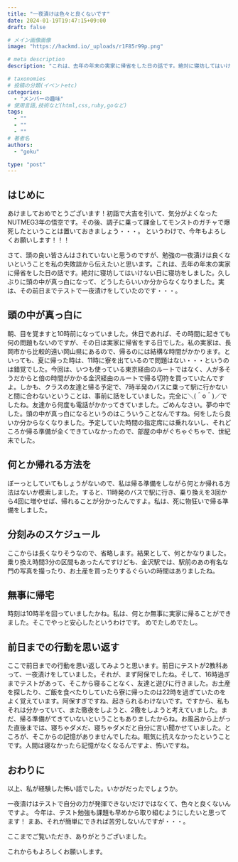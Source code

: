 ```yaml
---
title: "一夜漬けは色々と良くないです"
date: 2024-01-19T19:47:15+09:00
draft: false

# メイン画像画像
image: "https://hackmd.io/_uploads/r1F85r99p.png"

# meta description
description: "これは、去年の年末の実家に帰省をした日の話です。絶対に寝坊してはいけない日に寝坊をしました。久しぶりに頭の中が真っ白になって、どうしたらいいか分からなくなりました。実は、その前日までテストで一夜漬けをしていたのです・・・。"

# taxonomies
# 投稿の分類(イベントetc)
categories:
  - "メンバーの趣味"
# 使用言語,技術など(html,css,ruby,goなど)
tags:
  - ""
  - ""
  - ""
# 著者名
authors:
  - "goku"

type: "post"
---
```


## はじめに

あけましておめでとうございます！初詣で大吉を引いて、気分がよくなったNUTMEG3年の悟空です。その後、調子に乗って課金してモンストのガチャで爆死したということは置いておきましょう・・・。
というわけで、今年もよろしくお願いします！！！

さて、頭の良い皆さんはされていないと思うのですが、勉強の一夜漬けは良くないということを私の失敗談から伝えたいと思います。これは、去年の年末の実家に帰省をした日の話です。絶対に寝坊してはいけない日に寝坊をしました。久しぶりに頭の中が真っ白になって、どうしたらいいか分からなくなりました。実は、その前日までテストで一夜漬けをしていたのです・・・。

## 頭の中が真っ白に

朝、目を覚ますと10時前になっていました。休日であれば、その時間に起きても何の問題もないのですが、その日は実家に帰省をする日でした。私の実家は、長岡市から比較的遠い岡山県にあるので、帰るのには結構な時間がかかります。といっても、夏に帰った時は、11時に寮を出ているので問題はない・・・というのは錯覚でした。今回は、いつも使っている東京経由のルートではなく、人が多そうだからと倍の時間がかかる金沢経由のルートで帰る切符を買っていたんですよ。しかも、クラスの友達と帰る予定で、7時半発のバスに乗って駅に行かないと間に合わないということは、事前に話をしていました。完全に＼(＾o＾)／でしたね。友達から何度も電話がかかってきていました。ごめんなさい。夢の中でした。頭の中が真っ白になるというのはこういうことなんですね。何をしたら良いか分からなくなりました。予定していた時間の指定席には乗れないし、それどころか帰る準備が全くできていなかったので、部屋の中がぐちゃぐちゃで、世紀末でした。

## 何とか帰れる方法を

ぼーっとしていてもしょうがないので、私は帰る準備をしながら何とか帰れる方法はないか模索しました。すると、11時発のバスで駅に行き、乗り換えを3回から4回に増やせば、帰れることが分かったんですよ。私は、死に物狂いで帰る準備をしました。

## 分刻みのスケジュール

ここからは長くなりそうなので、省略します。結果として、何とかなりました。乗り換え時間3分の区間もあったんですけども、金沢駅では、駅前のあの有名な門の写真を撮ったり、お土産を買ったりするぐらいの時間はありましたね。

## 無事に帰宅

時刻は10時半を回っていましたかね。私は、何とか無事に実家に帰ることができました。そこでやっと安心したというわけです。
めでたしめでたし。

## 前日までの行動を思い返す

ここで前日までの行動を思い返してみようと思います。前日にテストが2教科あって、一夜漬けをしていました。それが、まず阿保でしたね。そして、16時過ぎまでテストがあって、そこから寝ることなく、友達と遊びに行きました。お土産を探したり、ご飯を食べたりしていたら寮に帰ったのは22時を過ぎていたのをよく覚えています。阿保すぎですね、起きられるわけないです。ですから、私もそれは分かっていて、また徹夜をしようと、2徹をしようと考えていました。まだ、帰る準備がてきていないということもありましたからね。お風呂から上がった直後までは、寝ちゃダメだ、寝ちゃダメだと自分に言い聞かせていました。ところが、そこからの記憶がありませんでしたね。眠気に抗えなかったということです。人間は寝なかったら記憶がなくなるんですよ、怖いですね。

## おわりに

以上、私が経験した怖い話でした。いかがだったでしょうか。

一夜漬けはテストで自分の力が発揮できないだけではなくて、色々と良くないんですよ。
今年は、テスト勉強も課題も早めから取り組むようにしたいと思ってます！
まあ、それが簡単にできれば苦労しないんですが・・・。

ここまでご覧いただき、ありがとうございました。

これからもよろしくお願いします。
